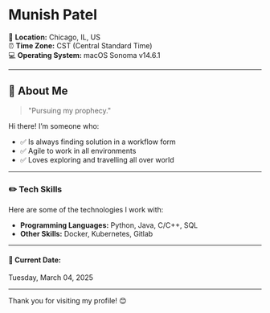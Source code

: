 # Munish Patel  

📍 **Location:** Chicago, IL, US  
⏰ **Time Zone:** CST (Central Standard Time)  
💻 **Operating System:** macOS Sonoma v14.6.1  

---

## 🧠 About Me  

> "Pursuing my prophecy." 

Hi there! I’m someone who:  
- ✅ Is always finding solution in a workflow form  
- ✅ Agile to work in all environments  
- ✅ Loves exploring and travelling all over world  

---

### ✏️ Tech Skills  

Here are some of the technologies I work with:  
- **Programming Languages:** Python, Java, C/C++, SQL  
- **Other Skills:** Docker, Kubernetes, Gitlab 

---

#### 📅 Current Date:  
Tuesday, March 04, 2025  

---

Thank you for visiting my profile! 😊
